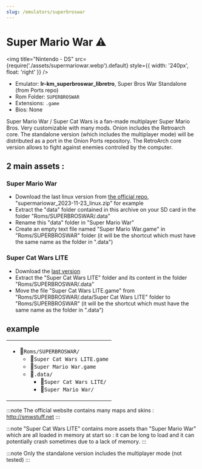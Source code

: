 ```yaml
---
slug: /emulators/superbroswar
---
```


# Super Mario War ⚠

<img
  title="Nintendo - DS"
  src={require('./assets/supermariowar.webp').default}
  style={{ width: '240px', float: 'right' }}
/>

- Emulator: **lr-km_superbroswar_libretro**, Super Bros War Standalone (from Ports repo)
- Rom Folder: `SUPERBROSWAR`
- Extensions: `.game`
- Bios: None


Super Mario War / Super Cat Wars is a fan-made multiplayer Super Mario Bros. Very customizable with many mods.
Onion includes the Retroarch core. The standalone version (which includes the multiplayer mode) will be distributed as a port in the Onion Ports repository.
The RetroArch core version allows to fight against enemies controled by the computer.

## 2 main assets  :

### Super Mario War
- Download the last linux version from [the official repo](https://github.com/mmatyas/supermariowar/releases/tag/continuous), "supermariowar_2023-11-23_linux.zip" for example
- Extract the "data" folder contained in this archive on your SD card in the folder "Roms/SUPERBROSWAR/.data"
- Rename this "data" folder in "Super Mario War"
- Create an empty text file named "Super Mario War.game" in "Roms/SUPERBROSWAR" folder (it will be the shortcut which must have the same name as the folder in ".data")

### Super Cat Wars LITE
- Download the [last version](https://bot.libretro.com/assets/cores/Super%20Bros%20War/Super%20Cat%20Wars%20LITE.zip)
- Extract the "Super Cat Wars LITE" folder and its content in the folder "Roms/SUPERBROSWAR/.data"
- Move the file "Super Cat Wars LITE.game" from "Roms/SUPERBROSWAR/.data/Super Cat Wars LITE" folder to "Roms/SUPERBROSWAR" (it will be the shortcut which must have the same name as the folder in ".data")


## example

<table><td>

- 📁`Roms/SUPERBROSWAR/`
  - 📄`Super Cat Wars LITE.game`
  - 📄`Super Mario War.game`
  - 📁`.data/`
    - 📁`Super Cat Wars LITE/`
    - 📁`Super Mario War/`

</td></table>


:::note
The official website contains many maps and skins : http://smwstuff.net
:::

:::note
"Super Cat Wars LITE" contains more assets than "Super Mario War" which are all loaded in memory at start so : it can be long to load and it can potentially crash sometimes due to a lack of memory.
:::

:::note
Only the standalone version includes the multiplayer mode (not tested)
:::